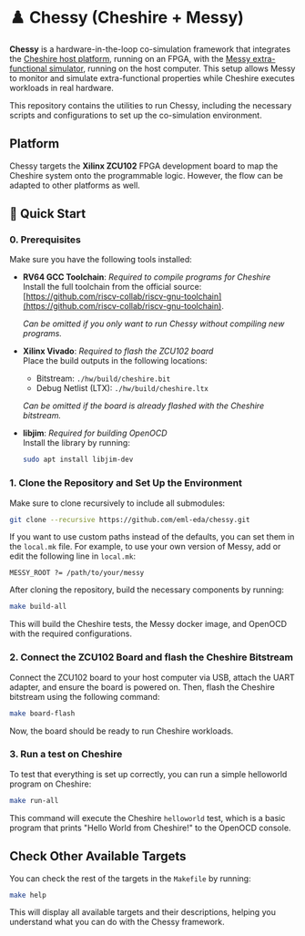 # ♟️ Chessy (Cheshire + Messy)

**Chessy** is a hardware-in-the-loop co-simulation framework that integrates the [Cheshire host platform](https://github.com/pulp-platform/cheshire), running on an FPGA, with the [Messy extra-functional simulator](https://github.com/eml-eda/messy), running on the host computer. This setup allows Messy to monitor and simulate extra-functional properties while Cheshire executes workloads in real hardware.

This repository contains the utilities to run Chessy, including the necessary scripts and configurations to set up the co-simulation environment.

## Platform

Chessy targets the **Xilinx ZCU102** FPGA development board to map the Cheshire system onto the programmable logic. However, the flow can be adapted to other platforms as well.

## 🚀 Quick Start

### 0. Prerequisites

Make sure you have the following tools installed:

- **RV64 GCC Toolchain**: _Required to compile programs for Cheshire_  
  Install the full toolchain from the official source: [https://github.com/riscv-collab/riscv-gnu-toolchain](https://github.com/riscv-collab/riscv-gnu-toolchain).
  
  _Can be omitted if you only want to run Chessy without compiling new programs._

- **Xilinx Vivado**: _Required to flash the ZCU102 board_   
  Place the build outputs in the following locations:
  - Bitstream: `./hw/build/cheshire.bit`
  - Debug Netlist (LTX): `./hw/build/cheshire.ltx`

  _Can be omitted if the board is already flashed with the Cheshire bitstream._

- **libjim**: _Required for building OpenOCD_   
  Install the library by running:
  ```bash
  sudo apt install libjim-dev
  ```

### 1. Clone the Repository and Set Up the Environment

Make sure to clone recursively to include all submodules:

```bash
git clone --recursive https://github.com/eml-eda/chessy.git
```

If you want to use custom paths instead of the defaults, you can set them in the `local.mk` file. For example, to use your own version of Messy, add or edit the following line in `local.mk`:

```make
MESSY_ROOT ?= /path/to/your/messy
```

After cloning the repository, build the necessary components by running:

```bash
make build-all
```

This will build the Cheshire tests, the Messy docker image, and OpenOCD with the required configurations.

### 2. Connect the ZCU102 Board and flash the Cheshire Bitstream
Connect the ZCU102 board to your host computer via USB, attach the UART adapter, and ensure the board is powered on. Then, flash the Cheshire bitstream using the following command:

```bash
make board-flash
```

Now, the board should be ready to run Cheshire workloads.

### 3. Run a test on Cheshire

To test that everything is set up correctly, you can run a simple helloworld program on Cheshire:

```bash
make run-all
```
This command will execute the Cheshire `helloworld` test, which is a basic program that prints "Hello World from Cheshire!" to the OpenOCD console.


## Check Other Available Targets

You can check the rest of the targets in the `Makefile` by running:

```bash
make help
```

This will display all available targets and their descriptions, helping you understand what you can do with the Chessy framework.
